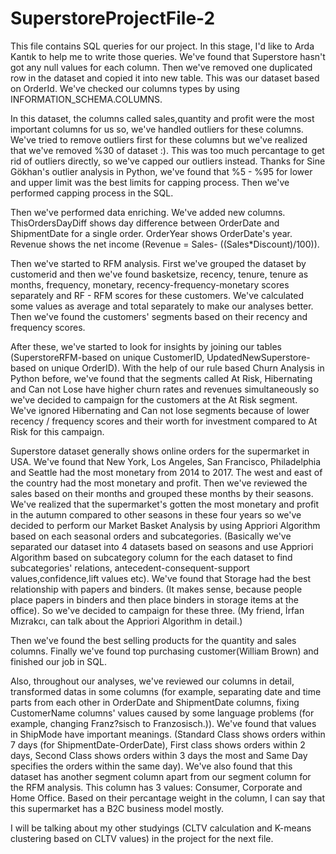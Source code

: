 # SuperstoreProjectFile-2
This file contains SQL queries for our project. In this stage, I'd like to Arda Kantık to help me to write those queries. We've found that Superstore hasn't got any null values for each column. Then we've removed one duplicated row in the dataset and copied it into new table. This was our dataset based on OrderId. We've checked our columns types by using INFORMATION_SCHEMA.COLUMNS.

In this dataset, the columns called sales,quantity and profit were the most important columns for us so, we've handled outliers for these columns. We've tried to remove outliers first for these columns but we've realized that we've removed %30 of dataset :). This was too much percantage to get rid of outliers directly, so we've capped our outliers instead. Thanks for Sine Gökhan's outlier analysis in Python, we've found that %5 - %95 for lower and upper limit was the best limits for capping process. Then we've performed capping process in the SQL.

Then we've performed data enriching. We've added new columns. ThisOrdersDayDiff shows day difference between OrderDate and ShipmentDate for a single order. OrderYear shows OrderDate's year. Revenue shows the net income (Revenue = Sales- ((Sales*Discount)/100)). 

Then we've started to RFM analysis. First we've grouped the dataset by customerid and then we've found basketsize, recency, tenure, tenure as months, frequency, monetary, recency-frequency-monetary scores separately and RF - RFM scores for these customers. We've calculated some values as average and total separately to make our analyses better. Then we've found the customers' segments based on their recency and frequency scores. 

After these, we've started to look for insights by joining our tables (SuperstoreRFM-based on unique CustomerID, UpdatedNewSuperstore-based on unique OrderID). With the help of our rule based Churn Analysis in Python before, we've found that the segments called At Risk, Hibernating and Can not Lose have higher churn rates and revenues simultaneously so we've decided to campaign for the customers at the At Risk segment. We've ignored Hibernating and Can not lose segments because of lower recency / frequency scores and their worth for investment compared to At Risk for this campaign. 

Superstore dataset generally shows online orders for the supermarket in USA. We've found that New York, Los Angeles, San Francisco, Philadelphia and Seattle had the most monetary from 2014 to 2017. The west and east of the country had the most monetary and profit. Then we've reviewed the sales based on their months and grouped these months by their seasons. We've realized that the supermarket's gotten the most monetary and profit in the autumn compared to other seasons in these four years so we've decided to perform our Market Basket Analysis by using Appriori Algorithm based on each seasonal orders and subcategories. (Basically we've separated our dataset into 4 datasets based on seasons and use Appriori Algorithm based on subcategory column for the each dataset to find subcategories' relations, antecedent-consequent-support values,confidence,lift values etc). We've found that Storage had the best relationship with papers and binders. (It makes sense, because people place papers in binders and then place binders in storage items at the office). So we've decided to campaign for these three. (My friend, İrfan Mızrakcı, can talk about the Appriori Algorithm in detail.) 

Then we've found the best selling products for the quantity and sales columns. Finally we've found top purchasing customer(William Brown) and finished our job in SQL.

Also, throughout our analyses, we've reviewed our columns in detail, transformed datas in some columns (for example, separating date and time parts from each other in OrderDate and ShipmentDate columns, fixing CustomerName columns' values caused by some language problems (for example, changing Franz?sisch to Franzosisch.)). We've found that values in ShipMode have important meanings. (Standard Class shows orders within 7 days (for ShipmentDate-OrderDate), First class shows orders within 2 days, Second Class shows orders within 3 days the most and Same Day specifies the orders within the same day). We've also found that this dataset has another segment column apart from our segment column for the RFM analysis. This column has 3 values: Consumer, Corporate and Home Office. Based on their percantage weight in the column, I can say that this supermarket has a B2C business model mostly.

I will be talking about my other studyings (CLTV calculation and K-means clustering based on CLTV values) in the project for the next file.
